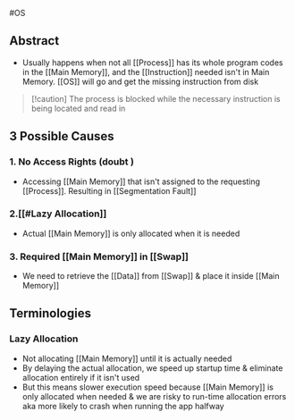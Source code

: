 #OS 
## Abstract
- Usually happens when not all [[Process]] has its whole program codes in the [[Main Memory]], and the [[Instruction]] needed isn't in Main Memory. [[OS]] will go and get the missing instruction from disk

>[!caution] The process is blocked while the necessary instruction is being located and read in


## 3 Possible Causes
### 1. No Access Rights (doubt )
- Accessing [[Main Memory]] that isn't assigned to the requesting [[Process]]. Resulting in [[Segmentation Fault]]

### 2.[[#Lazy Allocation]]
- Actual [[Main Memory]] is only allocated when it is needed

### 3. Required [[Main Memory]] in [[Swap]]
- We need to retrieve the [[Data]] from [[Swap]] & place it inside [[Main Memory]]


## Terminologies
### Lazy Allocation
- Not allocating [[Main Memory]] until it is actually needed
- By delaying the actual allocation, we speed up startup time & eliminate allocation entirely if it isn't used 
- But this means slower execution speed because [[Main Memory]] is only allocated when needed & we are risky to run-time allocation errors aka more likely to crash when running the app halfway 